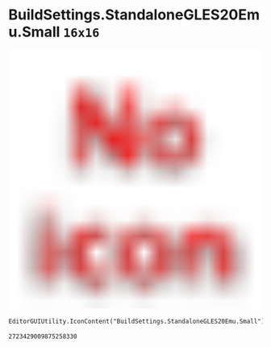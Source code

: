 # BuildSettings.StandaloneGLES20Emu.Small `16x16`
<img src="/img/BuildSettings.StandaloneGLES20Emu.Small.png" width=512 height=512>

``` CSharp
EditorGUIUtility.IconContent("BuildSettings.StandaloneGLES20Emu.Small")
```
```
2723429009875258330
```
